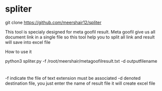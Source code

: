 # spliter

git clone https://github.com/meershair12/spliter

This tool is specialy designed for meta goofil result.
Meta goofil give us all document link in a single file so this tool help you to split all link and result will save into excel file

How to use it

python3 spliter.py -f /root/meershair/metagoofilresult.txt -d outputfilename
# 
 -f indicate the file of text extension must be associated 
 -d denoted destination file, you just enter the name of result file it will create excel file
